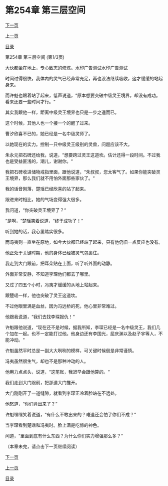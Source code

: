 <h1>第254章   第三层空间</h1>
            <div><p><a href="./760_%E7%AC%AC254%E7%AB%A0_%E7%AC%AC%E4%B8%89%E5%B1%82%E7%A9%BA%E9%97%B4.md">下一页</a></p><p><a href="./758_%E7%AC%AC253%E7%AB%A0_%E5%A4%A9%E7%9F%9B%E5%9C%B0%E7%9B%BE.md">上一页</a></p><p><a href="../">目录</a></p></div>
            <div><p>第254章   第三层空间 (第1/3页)</p><p>大伙都坐在地上，专心致志的修炼。水印广告测试水印广告测试</p><p>时间过得很快，我体内的灵气已经非常充足，再也没法继续吸收，这才缓缓的站起身来。</p><p>而许魁也跟着站了起来，低声说道，“原本想要突破中级灵王境界，却没有成功。看来还要一些时间才行。“</p><p>其实我跟他一样，距离中级灵王境界也只是一步之遥而已。</p><p>这个时候，其他人也一个接一个的醒了过来。</p><p>曹汐欣喜不已的，她已经是一名中级灵师了。</p><p>以她现在的实力。控制一只中级灵王级别的灵兽，问题应该不大。</p><p>朱永元把石碑还给我，说道，“想要跨过灵王这道坎。估计还得一段时间。不过我也是受益匪浅的，潮儿，谢谢你。“</p><p>我把石碑收进储物戒指里面，跟他说道，“朱叔叔，您太客气了。如果你能突破灵王境界，那么我们就不用怕外面那些家伙了。“</p><p>我的话音刚落，楚瑶已经欣喜的站了起来。</p><p>跟进来时相比，她的气场变得强大很多。</p><p>我问道，“你突破灵王境界了？“</p><p>“是啊，“楚瑶笑着说道，“终于成功了！“</p><p>听到她的话，我心里踏实很多。</p><p>而冯夷则一直坐在原地，如今大伙都已经站了起来，只有他仍旧一点反应也没有。</p><p>他正处于关键时期，他的身体已经被灵气包裹住。</p><p>我走到大门跟前，把耳朵贴在上面，听了听外面的动静。</p><p>外面非常安静，不知道李琛他们都去了哪里。</p><p>又过了四五个小时，冯夷才缓缓的从地上站起来。</p><p>跟楚瑶一样，他也突破了灵王这道坎。</p><p>不过他眼里满是血丝，因为冯远桥的死，他心里非常难过。</p><p>他跟我说道，“我们去找李琛报仇！“</p><p>许魁跟他说道，“现在还不是时候，据我所知，李琛已经是一名中级灵王，我们几个加在一起。也不一定能打过他。他身边还有李国光，屈庆渊以及赵子宇等人，不能冲动。“</p><p>许魁虽然平时总是一副大大咧咧的模样，可关键时候倒是非常谨慎。</p><p>冯夷虽然很生气，却也不是那种冲动的人。</p><p>他用力点点头，说道，“这笔账，我迟早会跟他算的。“</p><p>我们走到大门跟前，把那道大门推开。</p><p>大门刚刚开了一道缝隙，就看到李琛正冷着脸站在不远处。</p><p>他怒道，“你们肯出来了？“</p><p>许魁嘿嘿笑着说道，“有什么不敢出来的？难道还会怕了你们不成？“</p><p>当李琛看到楚瑶和冯夷时。脸上满是吃惊的神色。</p><p>问道，“里面到底有什么东西？为什么你们实力增强那么多？“</p><p>（本章未完，请点击下一页继续阅读）</p></div>
            <div><p><a href="./760_%E7%AC%AC254%E7%AB%A0_%E7%AC%AC%E4%B8%89%E5%B1%82%E7%A9%BA%E9%97%B4.md">下一页</a></p><p><a href="./758_%E7%AC%AC253%E7%AB%A0_%E5%A4%A9%E7%9F%9B%E5%9C%B0%E7%9B%BE.md">上一页</a></p><p><a href="../">目录</a></p></div>